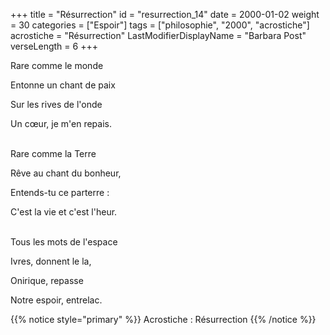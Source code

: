 +++
title = "Résurrection"
id = "resurrection_14"
date = 2000-01-02
weight = 30
categories = ["Espoir"]
tags = ["philosophie", "2000", "acrostiche"]
acrostiche = "Résurrection"
LastModifierDisplayName = "Barbara Post"
verseLength = 6
+++

Rare comme le monde

Entonne un chant de paix

Sur les rives de l'onde

Un cœur, je m'en repais.

 \
Rare comme la Terre

Rêve au chant du bonheur,

Entends-tu ce parterre :

C'est la vie et c'est l'heur.

 \
Tous les mots de l'espace

Ivres, donnent le la,

Onirique, repasse

Notre espoir, entrelac.

{{% notice style="primary" %}}
Acrostiche : Résurrection
{{% /notice %}}
